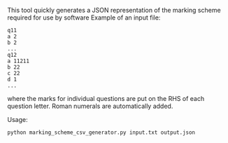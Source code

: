 This tool quickly generates a JSON representation of the marking scheme required for use by software
Example of an input file:
```
q11
a 2
b 2
...
q12
a 11211
b 22
c 22
d 1
...
```

where the marks for individual questions are put on the RHS of each question letter.
Roman numerals are automatically added.

Usage:
```
python marking_scheme_csv_generator.py input.txt output.json
```
